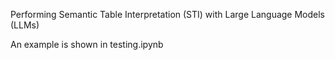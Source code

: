 Performing Semantic Table Interpretation (STI) with Large Language Models (LLMs)

An example is shown in testing.ipynb
